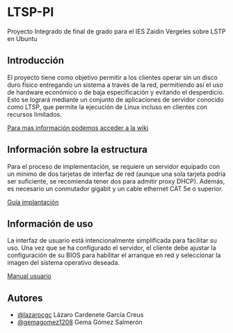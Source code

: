 # LTSP-PI
Proyecto Integrado de final de grado para el IES Zaidin Vergeles sobre LSTP en Ubuntu

## Introducción

El proyecto tiene como objetivo permitir a los clientes operar sin un disco duro físico entregando un sistema a través de la red, permitiendo así el uso de hardware económico o de baja especificación y evitando el desperdicio. Esto se logrará mediante un conjunto de aplicaciones de servidor conocido como LTSP, que permite la ejecución de Linux incluso en clientes con recursos limitados.

<a href="https://github.com/lazarocgc/LTSP-PI/wiki">Para mas información podemos acceder a la wiki</a>

## Información sobre la estructura

Para el proceso de implementación, se requiere un servidor equipado con un mínimo de dos tarjetas de interfaz de red (aunque una sola tarjeta podría ser suficiente, se recomienda tener dos para admitir proxy DHCP). Además, es necesario un conmutador gigabit y un cable ethernet CAT 5e o superior.

<a href="---">Guía implantación</a>

## Información de uso

La interfaz de usuario está intencionalmente simplificada para facilitar su uso. Una vez que se ha configurado el servidor, el cliente debe ajustar la configuración de su BIOS para habilitar el arranque en red y seleccionar la imagen del sistema operativo deseada.
  
  <a href="----">Manual usuario</a>

## Autores

- [@lazarocgc](https://github.com/lazarocgc)
Lázaro Cardenete García Creus
- [@gemagomez1208](https://github.com/gemagomez1208)
Gema Gómez Salmerón
